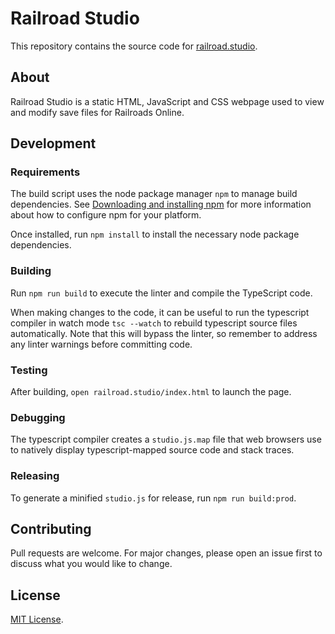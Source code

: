 # Railroad Studio
This repository contains the source code for [railroad.studio](https://railroad.studio/).

## About
Railroad Studio is a static HTML, JavaScript and CSS webpage used to view and modify save files for Railroads Online.

## Development

### Requirements
The build script uses the node package manager `npm` to manage build dependencies. See [Downloading and installing npm](https://docs.npmjs.com/downloading-and-installing-node-js-and-npm) for more information about how to configure npm for your platform.

Once installed, run `npm install` to install the necessary node package dependencies.

### Building
Run `npm run build` to execute the linter and compile the TypeScript code.

When making changes to the code, it can be useful to run the typescript compiler in watch mode `tsc --watch` to rebuild typescript source files automatically. Note that this will bypass the linter, so remember to address any linter warnings before committing code.

### Testing
After building, `open railroad.studio/index.html` to launch the page.

### Debugging
The typescript compiler creates a `studio.js.map` file that web browsers use to natively display typescript-mapped source code and stack traces.

### Releasing
To generate a minified `studio.js` for release, run `npm run build:prod`.

## Contributing
Pull requests are welcome. For major changes, please open an issue first to discuss what you would like to change.

## License
[MIT License](LICENSE).

